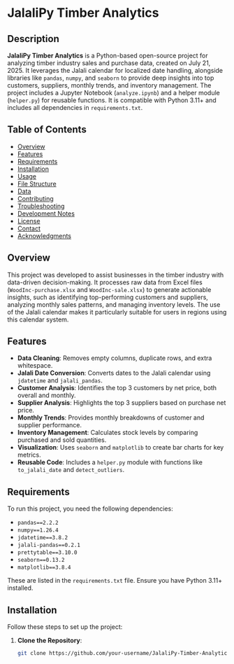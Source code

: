 # JalaliPy Timber Analytics

## Description
**JalaliPy Timber Analytics** is a Python-based open-source project for analyzing timber industry sales and purchase data, created on July 21, 2025. It leverages the Jalali calendar for localized date handling, alongside libraries like `pandas`, `numpy`, and `seaborn` to provide deep insights into top customers, suppliers, monthly trends, and inventory management. The project includes a Jupyter Notebook (`analyze.ipynb`) and a helper module (`helper.py`) for reusable functions. It is compatible with Python 3.11+ and includes all dependencies in `requirements.txt`.

## Table of Contents
- [Overview](#overview)
- [Features](#features)
- [Requirements](#requirements)
- [Installation](#installation)
- [Usage](#usage)
- [File Structure](#file-structure)
- [Data](#data)
- [Contributing](#contributing)
- [Troubleshooting](#troubleshooting)
- [Development Notes](#development-notes)
- [License](#license)
- [Contact](#contact)
- [Acknowledgments](#acknowledgments)

## Overview
This project was developed to assist businesses in the timber industry with data-driven decision-making. It processes raw data from Excel files (`WoodInc-purchase.xlsx` and `WoodInc-sale.xlsx`) to generate actionable insights, such as identifying top-performing customers and suppliers, analyzing monthly sales patterns, and managing inventory levels. The use of the Jalali calendar makes it particularly suitable for users in regions using this calendar system.

## Features
- **Data Cleaning**: Removes empty columns, duplicate rows, and extra whitespace.
- **Jalali Date Conversion**: Converts dates to the Jalali calendar using `jdatetime` and `jalali_pandas`.
- **Customer Analysis**: Identifies the top 3 customers by net price, both overall and monthly.
- **Supplier Analysis**: Highlights the top 3 suppliers based on purchase net price.
- **Monthly Trends**: Provides monthly breakdowns of customer and supplier performance.
- **Inventory Management**: Calculates stock levels by comparing purchased and sold quantities.
- **Visualization**: Uses `seaborn` and `matplotlib` to create bar charts for key metrics.
- **Reusable Code**: Includes a `helper.py` module with functions like `to_jalali_date` and `detect_outliers`.

## Requirements
To run this project, you need the following dependencies:
- `pandas==2.2.2`
- `numpy==1.26.4`
- `jdatetime==3.8.2`
- `jalali-pandas==0.2.1`
- `prettytable==3.10.0`
- `seaborn==0.13.2`
- `matplotlib==3.8.4`

These are listed in the `requirements.txt` file. Ensure you have Python 3.11+ installed.

## Installation
Follow these steps to set up the project:

1. **Clone the Repository**:
   ```bash
   git clone https://github.com/your-username/JalaliPy-Timber-Analytics.git